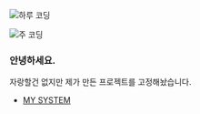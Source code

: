 ![하루 코딩](https://waka.xiyo.dev/api/badge/XIYO/interval:today?label=today)

![주 코딩](https://github-readme-stats.vercel.app/api/wakatime?username=XIYO&api_domain=waka.xiyo.dev&bg_color=1A202C&title_color=2F855A&icon_color=2F855A&text_color=ffffff&custom_title=Wakapi%20Week%20Stats&layout=compact)

### 안녕하세요.

자랑할건 없지만 제가 만든 프로젝트를 고정해놨습니다.

- [MY SYSTEM](SYSTEM.md)
